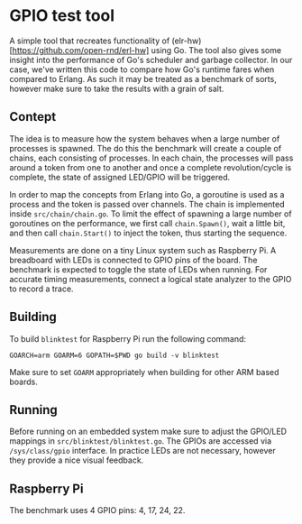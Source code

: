 # GPIO test tool

A simple tool that recreates functionality of
(elr-hw)[https://github.com/open-rnd/erl-hw] using Go. The tool also
gives some insight into the performance of Go's scheduler and garbage
collector. In our case, we've written this code to compare how Go's
runtime fares when compared to Erlang. As such it may be treated as a
benchmark of sorts, however make sure to take the results with a grain
of salt.

## Contept

The idea is to measure how the system behaves when a large number of
processes is spawned. The do this the benchmark will create a couple
of chains, each consisting of processes. In each chain, the processes
will pass around a token from one to another and once a complete
revolution/cycle is complete, the state of assigned LED/GPIO will be
triggered.

In order to map the concepts from Erlang into Go, a goroutine is used
as a process and the token is passed over channels. The chain is
implemented inside `src/chain/chain.go`. To limit the effect of
spawning a large number of goroutines on the performance, we first
call `chain.Spawn()`, wait a little bit, and then call `chain.Start()`
to inject the token, thus starting the sequence.

Measurements are done on a tiny Linux system such as Raspberry Pi. A
breadboard with LEDs is connected to GPIO pins of the board. The
benchmark is expected to toggle the state of LEDs when running. For
accurate timing measurements, connect a logical state analyzer to the
GPIO to record a trace.

## Building

To build `blinktest` for Raspberry Pi run the following command:

```
GOARCH=arm GOARM=6 GOPATH=$PWD go build -v blinktest
```

Make sure to set `GOARM` appropriately when building for other ARM
based boards.

## Running

Before running on an embedded system make sure to adjust the GPIO/LED
mappings in `src/blinktest/blinktest.go`. The GPIOs are accessed via
`/sys/class/gpio` interface. In practice LEDs are not necessary,
however they provide a nice visual feedback.

## Raspberry Pi

The benchmark uses 4 GPIO pins: 4, 17, 24, 22.
